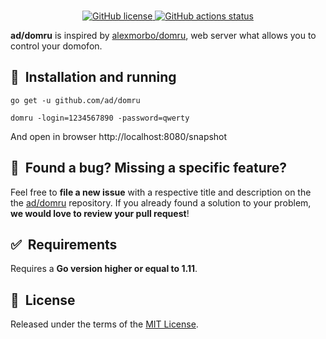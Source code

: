 <br/>
<p align="center">
    <a href="https://github.com/ad/domru/blob/master/LICENSE" target="_blank">
        <img src="https://img.shields.io/github/license/ad/domru" alt="GitHub license">
    </a>
    <a href="https://github.com/ad/domru/actions" target="_blank">
        <img src="https://github.com/ad/domru/workflows/Release%20on%20commit%20or%20tag/badge.svg" alt="GitHub actions status">
    </a>
</p>

**ad/domru** is inspired by [alexmorbo/domru](https://github.com/alexmorbo/domru), web server what allows you to control your domofon.

## 🚀&nbsp; Installation and running

```shell
go get -u github.com/ad/domru
```

```shell
domru -login=1234567890 -password=qwerty
```
And open in browser http://localhost:8080/snapshot

## 🤝&nbsp; Found a bug? Missing a specific feature?

Feel free to **file a new issue** with a respective title and description on the the [ad/domru](https://github.com/ad/domru/issues) repository. If you already found a solution to your problem, **we would love to review your pull request**!


## ✅&nbsp; Requirements
Requires a **Go version higher or equal to 1.11**. 

## 📘&nbsp; License
Released under the terms of the [MIT License](LICENSE).
